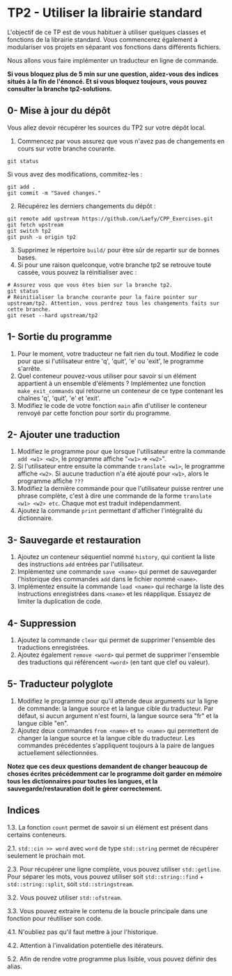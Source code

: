 # TP2 - Utiliser la librairie standard

L'objectif de ce TP est de vous habituer à utiliser quelques classes et fonctions de la librairie standard.
Vous commencerez également à modulariser vos projets en séparant vos fonctions dans différents fichiers.

Nous allons vous faire implémenter un traducteur en ligne de commande.

**Si vous bloquez plus de 5 min sur une question, aidez-vous des indices situés à la fin de l'énoncé. 
Et si vous bloquez toujours, vous pouvez consulter la branche tp2-solutions.**

## 0- Mise à jour du dépôt

Vous allez devoir récupérer les sources du TP2 sur votre dépôt local.

1. Commencez par vous assurez que vous n'avez pas de changements en cours sur votre branche courante.
```b
git status
```
Si vous avez des modifications, commitez-les :
```b
git add .
git commit -m "Saved changes."
```

2. Récupérez les derniers changements du dépôt :
```b
git remote add upstream https://github.com/Laefy/CPP_Exercises.git
git fetch upstream
git switch tp2
git push -u origin tp2
```

3. Supprimez le répertoire `build/` pour être sûr de repartir sur de bonnes bases.
4. Si pour une raison quelconque, votre branche tp2 se retrouve toute cassée, vous pouvez la réinitialiser avec :
```b
# Assurez vous que vous êtes bien sur la branche tp2.
git status
# Réinitialiser la branche courante pour la faire pointer sur upstream/tp2. Attention, vous perdrez tous les changements faits sur cette branche.
git reset --hard upstream/tp2
```

## 1- Sortie du programme

1. Pour le moment, votre traducteur ne fait rien du tout. Modifiez le code pour que si l'utilisateur entre 'q', 'quit', 'e' ou 'exit', le programme s'arrête.
2. Quel conteneur pouvez-vous utiliser pour savoir si un élément appartient à un ensemble d'éléments ? Implémentez une fonction `make_exit_commands` qui retourne un conteneur de ce type contenant les chaînes 'q', 'quit', 'e' et 'exit'.
3. Modifiez le code de votre fonction `main` afin d'utiliser le conteneur renvoyé par cette fonction pour sortir du programme.

## 2- Ajouter une traduction

1. Modifiez le programme pour que lorsque l'utilisateur entre la commande `add <w1> <w2>`, le programme affiche "`<w1>` => `<w2>`".
2. Si l'utilisateur entre ensuite la commande `translate <w1>`, le programme affiche `<w2>`. Si aucune traduction n'a été ajouté pour `<w1>`, alors le programme affiche `???` 
3. Modifiez la dernière commande pour que l'utilisateur puisse rentrer une phrase complète, c'est à dire une commande de la forme `translate <w1> <w2> etc`.  Chaque mot est traduit indépendamment.
4. Ajoutez la commande `print` permettant d'afficher l'intégralité du dictionnaire.

## 3- Sauvegarde et restauration

1. Ajoutez un conteneur séquentiel nommé `history`, qui contient la liste des instructions `add` entrées par l'utilisateur.
2. Implémentez une commande `save <name>` qui permet de sauvegarder l'historique des commandes `add` dans le fichier nommé `<name>`.
3. Implémentez ensuite la commande `load <name>` qui recharge la liste des instructions enregistrées dans `<name>` et les réapplique. Essayez de limiter la duplication de code.

## 4- Suppression

1. Ajoutez la commande `clear` qui permet de supprimer l'ensemble des traductions enregistrées.
2. Ajoutez également `remove <word>` qui permet de supprimer l'ensemble des traductions qui référencent `<word>` (en tant que clef ou valeur).

## 5- Traducteur polyglote

1. Modifiez le programme pour qu'il attende deux arguments sur la ligne de commande: la langue source et la langue cible du traducteur.  Par défaut, si aucun argument n'est fourni, la langue source sera "fr" et la langue cible "en". 
2. Ajoutez deux commandes `from <name>` et `to <name>` qui permettent de changer la langue source et la langue cible du traducteur. Les commandes précédentes s'appliquent toujours à la paire de langues actuellement sélectionnées.

**Notez que ces deux questions demandent de changer beaucoup de choses écrites précédemment car le programme doit garder en mémoire tous les dictionnaires pour toutes les langues, et la sauvegarde/restauration doit le gérer correctement.**

## Indices

1.3. La fonction `count` permet de savoir si un élément est présent dans certains conteneurs.

2.1. `std::cin >> word` avec `word` de type `std::string` permet de récupérer seulement le prochain mot.

2.3. Pour récupérer une ligne complète, vous pouvez utiliser `std::getline`.\
Pour séparer les mots, vous pouvez utiliser soit `std::string::find` + `std::string::split`, soit `std::stringstream`.

3.2. Vous pouvez utiliser `std::ofstream`.

3.3. Vous pouvez extraire le contenu de la boucle principale dans une fonction pour réutiliser son code.

4.1. N'oubliez pas qu'il faut mettre à jour l'historique.

4.2. Attention à l'invalidation potentielle des itérateurs.

5.2. Afin de rendre votre programme plus lisible, vous pouvez définir des alias.
